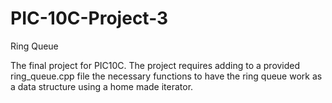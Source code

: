 # PIC-10C-Project-3
Ring Queue

The final project for PIC10C.  The project requires adding to a provided ring_queue.cpp file the necessary functions to have the ring
queue work as a data structure using a home made iterator.
